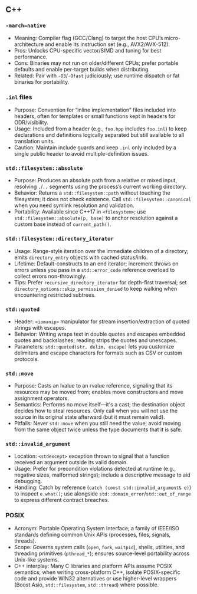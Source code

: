 <!--
title: C++
tags: [c++, build, compilation]
-->

## C++

### `-march=native`
- Meaning: Compiler flag (GCC/Clang) to target the host CPU’s micro-architecture and enable its instruction set (e.g., AVX2/AVX-512).
- Pros: Unlocks CPU-specific vector/SIMD and tuning for best performance.
- Cons: Binaries may not run on older/different CPUs; prefer portable defaults and enable per-target builds when distributing.
- Related: Pair with `-O3`/`-Ofast` judiciously; use runtime dispatch or fat binaries for portability.

### `.inl` files
- Purpose: Convention for “inline implementation” files included into headers, often for templates or small functions kept in headers for ODR/visibility.
- Usage: Included from a header (e.g., `foo.hpp` includes `foo.inl`) to keep declarations and definitions logically separated but still available to all translation units.
- Caution: Maintain include guards and keep `.inl` only included by a single public header to avoid multiple-definition issues.

### `std::filesystem::absolute`
- Purpose: Produces an absolute path from a relative or mixed input, resolving `.`/`..` segments using the process’s current working directory.
- Behavior: Returns a `std::filesystem::path` without touching the filesystem; it does not check existence. Call `std::filesystem::canonical` when you need symlink resolution and validation.
- Portability: Available since C++17 in `<filesystem>`; use `std::filesystem::absolute(p, base)` to anchor resolution against a custom base instead of `current_path()`.

### `std::filesystem::directory_iterator`
- Usage: Range-style iteration over the immediate children of a directory; emits `directory_entry` objects with cached status/info.
- Lifetime: Default-constructs to an end iterator; increment throws on errors unless you pass in a `std::error_code` reference overload to collect errors non-throwingly.
- Tips: Prefer `recursive_directory_iterator` for depth-first traversal; set `directory_options::skip_permission_denied` to keep walking when encountering restricted subtrees.

### `std::quoted`
- Header: `<iomanip>` manipulator for stream insertion/extraction of quoted strings with escapes.
- Behavior: Writing wraps text in double quotes and escapes embedded quotes and backslashes; reading strips the quotes and unescapes.
- Parameters: `std::quoted(str, delim, escape)` lets you customize delimiters and escape characters for formats such as CSV or custom protocols.

### `std::move`
- Purpose: Casts an lvalue to an rvalue reference, signaling that its resources may be moved from; enables move constructors and move assignment operators.
- Semantics: Performs no move itself—it's a cast; the destination object decides how to steal resources. Only call when you will not use the source in its original state afterward (but it must remain valid).
- Pitfalls: Never `std::move` when you still need the value; avoid moving from the same object twice unless the type documents that it is safe.

### `std::invalid_argument`
- Location: `<stdexcept>` exception thrown to signal that a function received an argument outside its valid domain.
- Usage: Prefer for precondition violations detected at runtime (e.g., negative sizes, malformed strings); include a descriptive message to aid debugging.
- Handling: Catch by reference (`catch (const std::invalid_argument& e)`) to inspect `e.what()`; use alongside `std::domain_error`/`std::out_of_range` to express different contract breaches.

### POSIX
- Acronym: Portable Operating System Interface; a family of IEEE/ISO standards defining common Unix APIs (processes, files, signals, threads).
- Scope: Governs system calls (`open`, `fork`, `waitpid`), shells, utilities, and threading primitives (`pthread_*`); ensures source-level portability across Unix-like systems.
- C++ interplay: Many C libraries and platform APIs assume POSIX semantics; when writing cross-platform C++, isolate POSIX-specific code and provide WIN32 alternatives or use higher-level wrappers (Boost.Asio, `std::filesystem`, `std::thread`) where possible.
